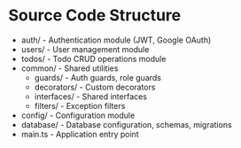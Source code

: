 # Source Code Structure

- auth/      - Authentication module (JWT, Google OAuth)
- users/     - User management module
- todos/     - Todo CRUD operations module
- common/    - Shared utilities
  - guards/     - Auth guards, role guards
  - decorators/ - Custom decorators
  - interfaces/ - Shared interfaces
  - filters/    - Exception filters
- config/    - Configuration module
- database/  - Database configuration, schemas, migrations
- main.ts    - Application entry point